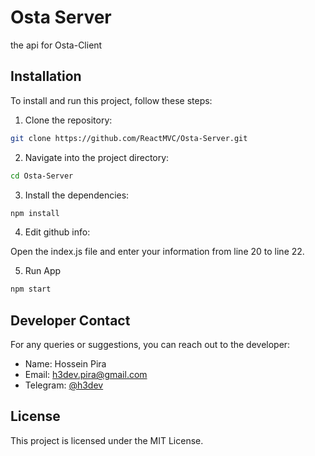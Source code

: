 # Osta Server
the api for Osta-Client

## Installation

To install and run this project, follow these steps:

1. Clone the repository:

```bash
git clone https://github.com/ReactMVC/Osta-Server.git
```

2. Navigate into the project directory:

```bash
cd Osta-Server
```

3. Install the dependencies:

```bash
npm install
```

4. Edit github info:

Open the index.js file and enter your information from line 20 to line 22.

5. Run App

```bash
npm start
```

## Developer Contact

For any queries or suggestions, you can reach out to the developer:

- Name: Hossein Pira
- Email: h3dev.pira@gmail.com
- Telegram: [@h3dev](https://t.me/h3dev)

## License

This project is licensed under the MIT License.
